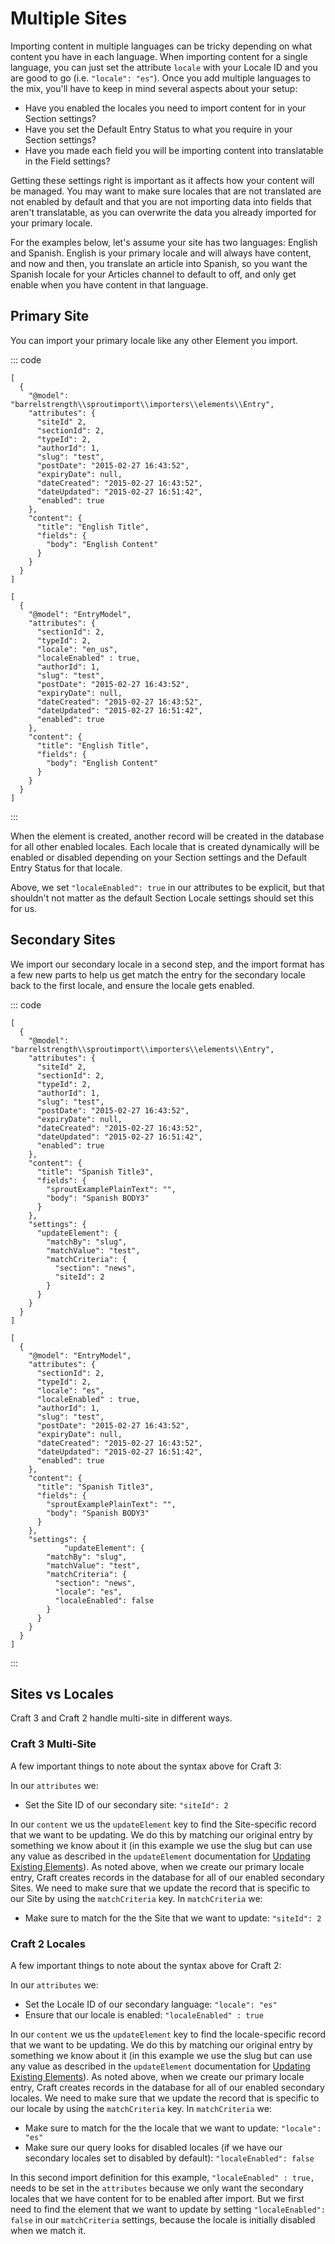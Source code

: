 # Multiple Sites

Importing content in multiple languages can be tricky depending on what content you have in each language. When importing content for a single language, you can just set the attribute `locale` with your Locale ID and you are good to go (i.e. `"locale": "es"`). Once you add multiple languages to the mix, you'll have to keep in mind several aspects about your setup:

- Have you enabled the locales you need to import content for in your Section settings?
- Have you set the Default Entry Status to what you require in your Section settings?
- Have you made each field you will be importing content into translatable in the Field settings?

Getting these settings right is important as it affects how your content will be managed. You may want to make sure locales that are not translated are not enabled by default and that you are not importing data into fields that aren't translatable, as you can overwrite the data you already imported for your primary locale.

For the examples below, let's assume your site has two languages: English and Spanish. English is your primary locale and will always have content, and now and then, you translate an article into Spanish, so you want the Spanish locale for your Articles channel to default to off, and only get enable when you have content in that language.

## Primary Site

You can import your primary locale like any other Element you import.

::: code

``` craft3
[
  {
    "@model": "barrelstrength\\sproutimport\\importers\\elements\\Entry",
    "attributes": {
      "siteId" 2,
      "sectionId": 2,
      "typeId": 2,
      "authorId": 1,
      "slug": "test",
      "postDate": "2015-02-27 16:43:52",
      "expiryDate": null,
      "dateCreated": "2015-02-27 16:43:52",
      "dateUpdated": "2015-02-27 16:51:42",
      "enabled": true
    },
    "content": {
      "title": "English Title",
      "fields": {
        "body": "English Content"
      }
    }
  }
]
```

``` craft2
[
  {
    "@model": "EntryModel",
    "attributes": {
      "sectionId": 2,
      "typeId": 2,
      "locale": "en_us",
      "localeEnabled" : true,
      "authorId": 1,
      "slug": "test",
      "postDate": "2015-02-27 16:43:52",
      "expiryDate": null,
      "dateCreated": "2015-02-27 16:43:52",
      "dateUpdated": "2015-02-27 16:51:42",
      "enabled": true
    },
    "content": {
      "title": "English Title",
      "fields": {
        "body": "English Content"
      }
    }
  }
]
```

:::

When the element is created, another record will be created in the database for all other enabled locales. Each locale that is created dynamically will be enabled or disabled depending on your Section settings and the Default Entry Status for that locale.

Above, we set `"localeEnabled": true` in our attributes to be explicit, but that shouldn't not matter as the default Section Locale settings should set this for us.

## Secondary Sites

We import our secondary locale in a second step, and the import format has a few new parts to help us get match the entry for the secondary locale back to the first locale, and ensure the locale gets enabled.

::: code

``` craft3
[
  {
    "@model": "barrelstrength\\sproutimport\\importers\\elements\\Entry",
    "attributes": {
      "siteId" 2,
      "sectionId": 2,
      "typeId": 2,
      "authorId": 1,
      "slug": "test",
      "postDate": "2015-02-27 16:43:52",
      "expiryDate": null,
      "dateCreated": "2015-02-27 16:43:52",
      "dateUpdated": "2015-02-27 16:51:42",
      "enabled": true
    },
    "content": {
      "title": "Spanish Title3",
      "fields": {
        "sproutExamplePlainText": "",
        "body": "Spanish BODY3"
      }
    },
    "settings": {
      "updateElement": {
        "matchBy": "slug",
        "matchValue": "test",
        "matchCriteria": {
          "section": "news",
          "siteId": 2
        }
      }
    }
  }
]
```

``` craft2
[
  {
    "@model": "EntryModel",
    "attributes": {
      "sectionId": 2,
      "typeId": 2,
      "locale": "es",
      "localeEnabled" : true,
      "authorId": 1,
      "slug": "test",
      "postDate": "2015-02-27 16:43:52",
      "expiryDate": null,
      "dateCreated": "2015-02-27 16:43:52",
      "dateUpdated": "2015-02-27 16:51:42",
      "enabled": true
    },
    "content": {
      "title": "Spanish Title3",
      "fields": {
        "sproutExamplePlainText": "",
        "body": "Spanish BODY3"
      }
    },
    "settings": {
			"updateElement": {
        "matchBy": "slug",
        "matchValue": "test",
        "matchCriteria": {
          "section": "news",
          "locale": "es",
          "localeEnabled": false
        }
      }
    }
  }
]
```

:::

## Sites vs Locales

Craft 3 and Craft 2 handle multi-site in different ways.

### Craft 3 Multi-Site

A few important things to note about the syntax above for Craft 3:

In our `attributes` we:

- Set the Site ID of our secondary site: `"siteId": 2`

In our `content` we us the `updateElement` key to find the Site-specific record that we want to be updating. We do this by matching our original entry by something we know about it (in this example we use the slug but can use any value as described in the `updateElement` documentation for [Updating Existing Elements](./update-existing-elements.md)). As noted above, when we create our primary locale entry, Craft creates records in the database for all of our enabled secondary Sites. We need to make sure that we update the record that is specific to our Site by using the `matchCriteria` key. In `matchCriteria` we:

- Make sure to match for the the Site that we want to update: `"siteId": 2`

### Craft 2 Locales

A few important things to note about the syntax above for Craft 2:

In our `attributes` we:

- Set the Locale ID of our secondary language: `"locale": "es"`
- Ensure that our locale is enabled: `"localeEnabled" : true`

In our `content` we us the `updateElement` key to find the locale-specific record that we want to be updating. We do this by matching our original entry by something we know about it (in this example we use the slug but can use any value as described in the `updateElement` documentation for [Updating Existing Elements](./update-existing-elements.md)). As noted above, when we create our primary locale entry, Craft creates records in the database for all of our enabled secondary locales. We need to make sure that we update the record that is specific to our locale by using the `matchCriteria` key. In `matchCriteria` we:

- Make sure to match for the the locale that we want to update: `"locale": "es"`
- Make sure our query looks for disabled locales (if we have our secondary locales set to disabled by default): `"localeEnabled": false`

In this second import definition for this example, `"localeEnabled" : true,` needs to be set in the `attributes` because we only want the secondary locales that we have content for to be enabled after import. But we first need to find the element that we want to update by setting `"localeEnabled": false` in our `matchCriteria` settings, because the locale is initially disabled when we match it.
